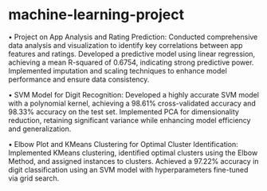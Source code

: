 # machine-learning-project

•	Project on App Analysis and Rating Prediction: Conducted comprehensive data analysis and visualization to identify key correlations between app features and ratings. Developed a predictive model using linear regression, achieving a mean R-squared of 0.6754, indicating strong predictive power. Implemented imputation and scaling techniques to enhance model performance and ensure data consistency.


•	SVM Model for Digit Recognition: Developed a highly accurate SVM model with a polynomial kernel, achieving a 98.61% cross-validated accuracy and 98.33% accuracy on the test set. Implemented PCA for dimensionality reduction, retaining significant variance while enhancing model efficiency and generalization.


•	Elbow Plot and KMeans Clustering for Optimal Cluster Identification: Implemented KMeans clustering, identified optimal clusters using the Elbow Method, and assigned instances to clusters. Achieved a 97.22% accuracy in digit classification using an SVM model with hyperparameters fine-tuned via grid search.
